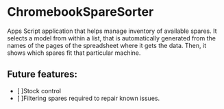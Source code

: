 # ChromebookSpareSorter
Apps Script application that helps manage inventory of available spares. It selects a model from within a list, that is automatically generated from the names of the pages of the spreadsheet where it gets the data. Then, it shows which spares fit that particular machine.

## Future features:
- [ ]Stock control
- [ ]Filtering spares required to repair known issues.
